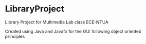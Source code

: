 # LibraryProject
Library Project for Multimedia Lab class ECE-NTUA

Created using Java and Javafx for the GUI following object oriented principles
